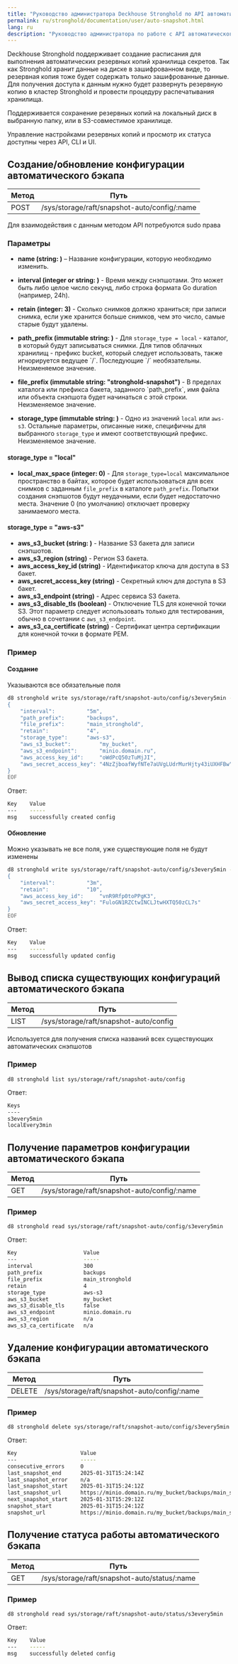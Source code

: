 ```yaml
---
title: "Руководство администратора Deckhouse Stronghold по API автоматического бэкапа"
permalink: ru/stronghold/documentation/user/auto-snapshot.html
lang: ru
description: "Руководство администратора по работе с API автоматического бэкапа Deckhouse Stronghold."
---
```


Deckhouse Stronghold поддерживает создание расписания для выполнения автоматических резервных копий хранилища секретов.
Так как Stronghold хранит данные на диске в зашифрованном виде, то резервная копия тоже будет содержать только зашифрованные данные.
Для получения доступа к данным нужно будет развернуть резервную копию в кластер Stronghold и провести процедуру распечатывания хранилища.

Поддерживается сохранение резервных копий на локальный диск в выбранную папку, или в S3-совместимое хранилище.

Управление настройками резервных копий и просмотр их статуса доступны через API, CLI и UI.

## Создание/обновление конфигурации автоматического бэкапа

| Метод | Путь |
|-------|------|
| POST  | /sys/storage/raft/snapshot-auto/config/:name |

Для взаимодействия с данным методом API потребуются sudo права

### Параметры

- **name (string: <required>)** – Название конфигурации, которую необходимо изменить.

- **interval (integer or string: <required>)** - Время между снэпшотами. Это может быть либо целое число секунд, либо строка формата Go duration (например, 24h).

- **retain (integer: 3)** - Сколько снимков должно храниться; при записи снимка, если уже хранится больше снимков, чем это число, самые старые будут удалены.

- **path_prefix (immutable string: <required>)** - Для `storage_type = local` - каталог, в который будут записываться снимки. Для типов облачных хранилищ - префикс bucket, который следует использовать, также игнорируется ведущее \`/\`. Последующие \`/\` необязательны. Неизменяемое значение.

- **file_prefix (immutable string: "stronghold-snapshot")** - В пределах каталога или префикса бакета, заданного \`path_prefix\`, имя файла или объекта снэпшота будет начинаться с этой строки. Неизменяемое значение.

- **storage_type (immutable string: <required>)** - Одно из значений `local` или `aws-s3`. Остальные параметры, описанные ниже, специфичны для выбранного `storage_type` и имеют соответствующий префикс. Неизменяемое значение.

#### storage_type = "local"

- **local_max_space (integer: 0)** - Для `storage_type=local` максимальное пространство в байтах, которое будет использоваться для всех снимков с заданным `file_prefix` в каталоге `path_prefix`. Попытки создания снэпшотов будут неудачными, если будет недостаточно места. Значение 0 (по умолчанию) отключает проверку занимаемого места.

#### storage_type = "aws-s3"

- **aws_s3_bucket (string: <required>)** - Название S3 бакета для записи снэпшотов.
- **aws_s3_region (string)** - Регион S3 бакета.
- **aws_access_key_id (string)** - Идентификатор ключа для доступа в S3 бакет.
- **aws_secret_access_key (string)** - Секретный ключ для доступа в S3 бакет.
- **aws_s3_endpoint (string)** - Адрес сервиса S3 бакета.
- **aws_s3_disable_tls (boolean)** - Отключение TLS для конечной точки S3. Этот параметр следует использовать только для тестирования, обычно в сочетании с `aws_s3_endpoint`.
- **aws_s3_ca_certificate (string)** - Сертификат центра сертификации для конечной точки в формате PEM.

### Пример

#### Создание

Указываются все обязательные поля

```sh
d8 stronghold write sys/storage/raft/snapshot-auto/config/s3every5min - <<EOF
{
    "interval":          "5m",
    "path_prefix":       "backups",
    "file_prefix":       "main_stronghold",
    "retain":            "4",
    "storage_type":      "aws-s3",
    "aws_s3_bucket":         "my_bucket",
    "aws_s3_endpoint":       "minio.domain.ru",
    "aws_access_key_id":     "oWdPcQ50zTuMjJI",
    "aws_secret_access_key": "4NzZjboafWyfNTe7aUVgLUdrMurHjty43iUXHFBw"
}
EOF
```

Ответ:

```sh
Key    Value
---    -----
msg    successfully created config
```

#### Обновление

Можно указывать не все поля, уже существующие поля не будут изменены

```sh
d8 stronghold write sys/storage/raft/snapshot-auto/config/s3every5min - <<EOF
{
    "interval":          "3m",
    "retain":            "10",
    "aws_access_key_id":     "vnR9Rfp0toPPgK3",
    "aws_secret_access_key": "FuloGN1RZCtwINCLJtwHXTQ50zCL7s"
}
EOF
```

Ответ:

```sh
Key    Value
---    -----
msg    successfully updated config
```

## Вывод списка существующих конфигураций автоматического бэкапа

| Метод | Путь |
|-------|------|
| LIST  | /sys/storage/raft/snapshot-auto/config |

Используется для получения списка названий всех существующих автоматических снэпшотов

### Пример

`d8 stronghold list sys/storage/raft/snapshot-auto/config`

Ответ:

```sh
Keys
----
s3every5min
localEvery3min
```

## Получение параметров конфигурации автоматического бэкапа

| Метод | Путь |
|-------|------|
|  GET  | /sys/storage/raft/snapshot-auto/config/:name |

### Пример

`d8 stronghold read sys/storage/raft/snapshot-auto/config/s3every5min`

Ответ:

```sh
Key                     Value
---                     -----
interval                300
path_prefix             backups
file_prefix             main_stronghold
retain                  4
storage_type            aws-s3
aws_s3_bucket           my_bucket
aws_s3_disable_tls      false
aws_s3_endpoint         minio.domain.ru
aws_s3_region           n/a
aws_s3_ca_certificate   n/a
```

## Удаление конфигурации автоматического бэкапа

| Метод  | Путь |
|--------|------|
| DELETE | /sys/storage/raft/snapshot-auto/config/:name |

### Пример

`d8 stronghold delete sys/storage/raft/snapshot-auto/config/s3every5min`

Ответ:

```sh
Key                    Value
---                    -----
consecutive_errors     0
last_snapshot_end      2025-01-31T15:24:14Z
last_snapshot_error    n/a
last_snapshot_start    2025-01-31T15:24:12Z
last_snapshot_url      https://minio.domain.ru/my_bucket/backups/main_stronghold_2025-01-31T15:24:12Z
next_snapshot_start    2025-01-31T15:29:12Z
snapshot_start         2025-01-31T15:24:12Z
snapshot_url           https://minio.domain.ru/my_bucket/backups/main_stronghold_2025-01-31T15:24:12Z
```

## Получение статуса работы автоматического бэкапа

| Метод | Путь |
|-------|------|
|  GET  | /sys/storage/raft/snapshot-auto/status/:name |

### Пример

`d8 stronghold read sys/storage/raft/snapshot-auto/status/s3every5min`

Ответ:

```sh
Key    Value
---    -----
msg    successfully deleted config
```
